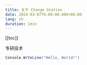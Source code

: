 ```yaml
---
title: 关于 Change Station
date: 2024-03-07T6:00:00.000+08:00
lang: zh
duration: 1min
---
```


[[toc]]

专研技术

```csharp
Console.WrteLine("Hello, World!")
```
